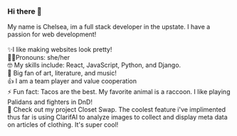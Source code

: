 ### Hi there 👋
My name is Chelsea, im a full stack developer in the upstate. I have a passion for web development! 
<br>
<br>
✨I like making websites look pretty!
<br>
🏳️‍⚧️Pronouns: she/her
<br>
🤓 My skills include: React, JavaScript, Python, and Django. 
<br>
🎨 Big fan of art, literature, and music!
<br> 
👍 I am a team player and value cooperation
<br>
⚡ Fun fact: Tacos are the best.  My favorite animal is a raccoon. I like playing Palidans and fighters in DnD!  
👕 Check out my project Closet Swap. The coolest feature i've implimented thus far is using ClarifAI to analyze images to collect and display meta data on articles of clothing. It's super cool!

<!--
**cswebdev/cswebdev** is a ✨ _special_ ✨ repository because its `README.md` (this file) appears on your GitHub profile.

Here are some ideas to get you started:

- 🔭 I’m currently working on  
- 🌱 I’m currently learning ...
- 👯 I’m looking to collaborate on ...
- 🤔 I’m looking for help with ...
- 💬 Ask me about ...
- 📫 How to reach me: ...
- 😄 Pronouns: she/her
- ⚡ Fun fact: ...
-->
